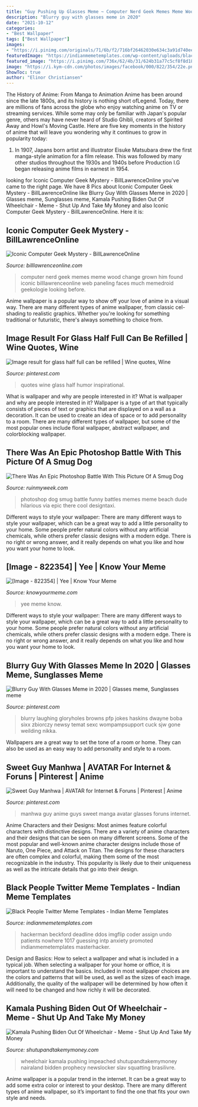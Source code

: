 ```yaml
---
title: "Guy Pushing Up Glasses Meme ~ Computer Nerd Geek Memes Meme Wood Change Grown Him Found Iconic Billlawrenceonline Web Paneling Faces Much Memedroid Geekologie Looking Before"
description: "Blurry guy with glasses meme in 2020"
date: "2021-10-12"
categories:
- "Best Wallpaper"
tags: ["Best Wallpaper"]
images:
- "https://i.pinimg.com/originals/71/6b/f2/716bf26462030e634c3a91d740eecfc6.jpg"
featuredImage: "https://indianmemetemplates.com/wp-content/uploads/black-hackerman-300x300.jpg"
featured_image: "https://i.pinimg.com/736x/62/4b/31/624b31a77c5cf8f8d1800f2e39d62ba2.jpg"
image: "https://i.kym-cdn.com/photos/images/facebook/000/822/354/22e.png"
ShowToc: true
author: "Elinor Christiansen"
---
```



The History of Anime: From Manga to Animation
Anime has been around since the late 1800s, and its history is nothing short ofLegend. Today, there are millions of fans across the globe who enjoy watching anime on TV or streaming services. While some may only be familiar with Japan's popular genre, others may have never heard of Studio Ghibli, creators of Spirited Away and Howl's Moving Castle. Here are five key moments in the history of anime that will leave you wondering why it continues to grow in popularity today:
1) In 1907, Japans born artist and illustrator Eisuke Matsubara drew the first manga-style animation for a film release. This was followed by many other studios throughout the 1930s and 1940s before Production I.G began releasing anime films in earnest in 1954.

	

		
looking for Iconic Computer Geek Mystery - BillLawrenceOnline you've came to the right page. We have 8 Pics about Iconic Computer Geek Mystery - BillLawrenceOnline like Blurry Guy With Glasses Meme in 2020 | Glasses meme, Sunglasses meme, Kamala Pushing Biden Out Of Wheelchair - Meme - Shut Up And Take My Money and also Iconic Computer Geek Mystery - BillLawrenceOnline. Here it is:
		
    
## Iconic Computer Geek Mystery - BillLawrenceOnline

<img loading=lazy src="http://billlawrenceonline.com/wp-content/uploads/2016/04/computer-geek-before-and-after.jpg" onerror="this.onerror=null;this.src='https://tse1.mm.bing.net/th?id=OIP.0m795EAEFHNce9FGtaHBvAHaJ4&amp;pid=15.1';" alt="Iconic Computer Geek Mystery - BillLawrenceOnline">

_Source: billlawrenceonline.com_

>computer nerd geek memes meme wood change grown him found iconic billlawrenceonline web paneling faces much memedroid geekologie looking before. 

	

Anime wallpaper is a popular way to show off your love of anime in a visual way. There are many different types of anime wallpaper, from classic cel-shading to realistic graphics. Whether you're looking for something traditional or futuristic, there's always something to choice from.

    
## Image Result For Glass Half Full Can Be Refilled | Wine Quotes, Wine

<img loading=lazy src="https://i.pinimg.com/originals/71/6b/f2/716bf26462030e634c3a91d740eecfc6.jpg" onerror="this.onerror=null;this.src='https://tse2.mm.bing.net/th?id=OIP.YOaG4hlJXrWWHYhyLtaKuwHaLH&amp;pid=15.1';" alt="Image result for glass half full can be refilled | Wine quotes, Wine">

_Source: pinterest.com_

>quotes wine glass half humor inspirational. 

	

What is wallpaper and why are people interested in it?
What is wallpaper and why are people interested in it?
Wallpaper is a type of art that typically consists of pieces of text or graphics that are displayed on a wall as a decoration. It can be used to create an idea of space or to add personality to a room. There are many different types of wallpaper, but some of the most popular ones include floral wallpaper, abstract wallpaper, and colorblocking wallpaper.

    
## There Was An Epic Photoshop Battle With This Picture Of A Smug Dog

<img loading=lazy src="http://ruinmyweek.com/wp-content/uploads/2016/08/funny-pics-of-smug-dog-photoshop-battle-the-dude-big-lebowski.png" onerror="this.onerror=null;this.src='https://tse1.mm.bing.net/th?id=OIP.oTWzWyPUw-X1zBo2PVYhSQHaHt&amp;pid=15.1';" alt="There Was An Epic Photoshop Battle With This Picture Of A Smug Dog">

_Source: ruinmyweek.com_

>photoshop dog smug battle funny battles memes meme beach dude hilarious via epic there cool designtaxi. 

	

Different ways to style your wallpaper:
There are many different ways to style your wallpaper, which can be a great way to add a little personality to your home. Some people prefer natural colors without any artificial chemicals, while others prefer classic designs with a modern edge. There is no right or wrong answer, and it really depends on what you like and how you want your home to look.

    
## [Image - 822354] | Yee | Know Your Meme

<img loading=lazy src="https://i.kym-cdn.com/photos/images/facebook/000/822/354/22e.png" onerror="this.onerror=null;this.src='https://tse3.mm.bing.net/th?id=OIP.bOf8-0KRSJUnwXkhRXKJygHaJ7&amp;pid=15.1';" alt="[Image - 822354] | Yee | Know Your Meme">

_Source: knowyourmeme.com_

>yee meme know. 

	

Different ways to style your wallpaper:
There are many different ways to style your wallpaper, which can be a great way to add a little personality to your home. Some people prefer natural colors without any artificial chemicals, while others prefer classic designs with a modern edge. There is no right or wrong answer, and it really depends on what you like and how you want your home to look.

    
## Blurry Guy With Glasses Meme In 2020 | Glasses Meme, Sunglasses Meme

<img loading=lazy src="https://i.pinimg.com/736x/11/e3/6c/11e36cfeb4c71fce8c0226e893f24631.jpg" onerror="this.onerror=null;this.src='https://tse2.mm.bing.net/th?id=OIP.kKORfOWeV3NLUkY_-VXUIAHaEK&amp;pid=15.1';" alt="Blurry Guy With Glasses Meme in 2020 | Glasses meme, Sunglasses meme">

_Source: pinterest.com_

>blurry laughing gloryholes browns pfp jokes haskins dwayne boba sixx zbiorczy newsy temat sexc wompampsupport cuck sjw gone weilding nikka. 

	

Wallpapers are a great way to set the tone of a room or home. They can also be used as an easy way to add personality and style to a room.

    
## Sweet Guy Manhwa | AVATAR For Internet &amp; Foruns | Pinterest | Anime

<img loading=lazy src="https://i.pinimg.com/736x/62/4b/31/624b31a77c5cf8f8d1800f2e39d62ba2.jpg" onerror="this.onerror=null;this.src='https://tse1.mm.bing.net/th?id=OIP.I6kmZk4vEaI_3g38DFnuoQHaHI&amp;pid=15.1';" alt="Sweet Guy Manhwa | AVATAR for Internet &amp; Foruns | Pinterest | Anime">

_Source: pinterest.com_

>manhwa guy anime guys sweet manga avatar glasses foruns internet. 

	

Anime Characters and their Designs: Most animes feature colorful characters with distinctive designs.
There are a variety of anime characters and their designs that can be seen on many different screens. Some of the most popular and well-known anime character designs include those of Naruto, One Piece, and Attack on Titan. The designs for these characters are often complex and colorful, making them some of the most recognizable in the industry. This popularity is likely due to their uniqueness as well as the intricate details that go into their design.

    
## Black People Twitter Meme Templates - Indian Meme Templates

<img loading=lazy src="https://indianmemetemplates.com/wp-content/uploads/black-hackerman-300x300.jpg" onerror="this.onerror=null;this.src='https://tse3.mm.bing.net/th?id=OIP.diyaY9DHTfRmzpURB81fxwAAAA&amp;pid=15.1';" alt="Black People Twitter Meme Templates - Indian Meme Templates">

_Source: indianmemetemplates.com_

>hackerman beckford deadline ddos imgflip coder assign undo patients nowhere 1017 guessing intp anxiety promoted indianmemetemplates masterhacker. 

	

Design and Basics: How to select a wallpaper and what is included in a typical job.
When selecting a wallpaper for your home or office, it is important to understand the basics. Included in most wallpaper choices are the colors and patterns that will be used, as well as the sizes of each image. Additionally, the quality of the wallpaper will be determined by how often it will need to be changed and how richly it will be decorated.

    
## Kamala Pushing Biden Out Of Wheelchair - Meme - Shut Up And Take My Money

<img loading=lazy src="http://www.shutupandtakemymoney.com/wp-content/uploads/2020/11/kamala-pushing-biden-out-of-wheelchair-comic-meme-768x946.jpg" onerror="this.onerror=null;this.src='https://tse2.mm.bing.net/th?id=OIP.7nSHRwN1fYMFJpUO9dfxTQHaJH&amp;pid=15.1';" alt="Kamala Pushing Biden Out Of Wheelchair - Meme - Shut Up And Take My Money">

_Source: shutupandtakemymoney.com_

>wheelchair kamala pushing impeached shutupandtakemymoney nairaland bidden prophecy newslocker slav squatting brasilivre. 

	

Anime wallpaper is a popular trend in the internet. It can be a great way to add some extra color or interest to your desktop. There are many different types of anime wallpaper, so it’s important to find the one that fits your own style and needs.

